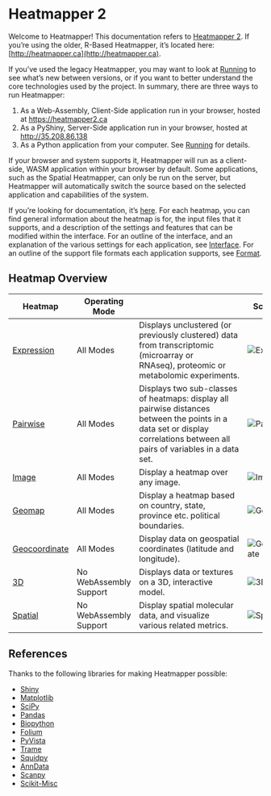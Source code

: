 # Heatmapper 2

Welcome to Heatmapper! This documentation refers to [Heatmapper 2](https://heatmapper2.ca). If you’re using the older, R-Based Heatmapper, it’s located here: [http://heatmapper.ca](http://heatmapper.ca).

If you’ve used the legacy Heatmapper, you may want to look at [Running](https://github.com/WishartLab/heatmapper2/wiki/Running) to see what’s new between versions, or if you want to better understand the core technologies used by the project. In summary, there are three ways to run Heatmapper:
1. As a Web-Assembly, Client-Side application run in your browser, hosted at https://heatmapper2.ca
2. As a PyShiny, Server-Side application run in your browser, hosted at http://35.208.86.138
3. As a Python application from your computer. See [Running](https://github.com/WishartLab/heatmapper2/wiki/Running) for details.

If your browser and system supports it, Heatmapper will run as a client-side, WASM application within your browser by default. Some applications, such as the Spatial Heatmapper, can only be run on the server, but Heatmapper will automatically switch the source based on the selected application and capabilities of the system.

If you’re looking for documentation, it’s [here](https://github.com/WishartLab/heatmapper2/wiki). For each heatmap, you can find general information about the heatmap is for, the input files that it supports, and a description of the settings and features that can be modified within the interface. For an outline of the interface, and an explanation of the various settings for each application, see [Interface](https://github.com/WishartLab/heatmapper2/wiki/Interface). For an outline of the support file formats each application supports, see [Format](https://github.com/WishartLab/heatmapper2/wiki/Format).

## Heatmap Overview

| Heatmap                                                                                 | Operating Mode         |                                                                                                                                                                             | Screenshot                                                                                |
| --------------------------------------------------------------------------------------- | ---------------------- | --------------------------------------------------------------------------------------------------------------------------------------------------------------------------- | ----------------------------------------------------------------------------------------- |
| [Expression](https://heatmapper2.ca/expression/site/index.html)       | All Modes              | Displays unclustered (or previously clustered) data from transcriptomic (microarray or RNAseq), proteomic or metabolomic experiments.                                       | ![Expression](https://github.com/WishartLab/heatmapper2/wiki/assets/Expression.png)       |
| [Pairwise](https://heatmapper2.ca/pairwise/site/index.html)           | All Modes              | Displays two sub-classes of heatmaps: display all pairwise distances between the points in a data set or display correlations between all pairs of variables in a data set. | ![Pairwise](https://github.com/WishartLab/heatmapper2/wiki/assets/Pairwise.png)           |
| [Image](https://heatmapper2.ca/image/site/index.html)                 | All Modes              | Display a heatmap over any image.                                                                                                                                           | ![Image](https://github.com/WishartLab/heatmapper2/wiki/assets/Image.png)                 |
| [Geomap](https://heatmapper2.ca/geomap/site/index.html)               | All Modes              | Display a heatmap based on country, state, province etc. political boundaries.                                                                                              | ![Geomap](https://github.com/WishartLab/heatmapper2/wiki/assets/Geomap.png)               |
| [Geocoordinate](https://heatmapper2.ca/geocoordinate/site/index.html) | All Modes              | Display data on geospatial coordinates (latitude and longitude).                                                                                                            | ![Geocoordinate](https://github.com/WishartLab/heatmapper2/wiki/assets/Geocoordinate.png) |
| [3D](http://35.208.86.138:8005)                                                         | No WebAssembly Support | Displays data or textures on a 3D, interactive model.                                                                                                                       | ![3D](https://github.com/WishartLab/heatmapper2/wiki/assets/3D.png)                       |
| [Spatial](http://35.208.86.138:8006)                                                    | No WebAssembly Support | Display spatial molecular data, and visualize various related metrics.                                                                                                 | ![Spatial](https://github.com/WishartLab/heatmapper2/wiki/assets/Spatial.png)             |

## References

Thanks to the following libraries for making Heatmapper possible:
* [Shiny](https://shiny.posit.co/py/)
* [Matplotlib](https://matplotlib.org/)
* [SciPy](https://scipy.org/)
* [Pandas](https://pandas.pydata.org/)
* [Biopython](https://biopython.org/)
* [Folium](https://python-visualization.github.io/folium/latest/)
* [PyVista](https://pyvista.org/)
* [Trame](https://kitware.github.io/trame/)
* [Squidpy](https://squidpy.readthedocs.io/en/stable/#)
* [AnnData](https://anndata.readthedocs.io/en/latest/)
* [Scanpy](https://scanpy.readthedocs.io/en/stable/)
* [Scikit-Misc](https://has2k1.github.io/scikit-misc/stable/)
